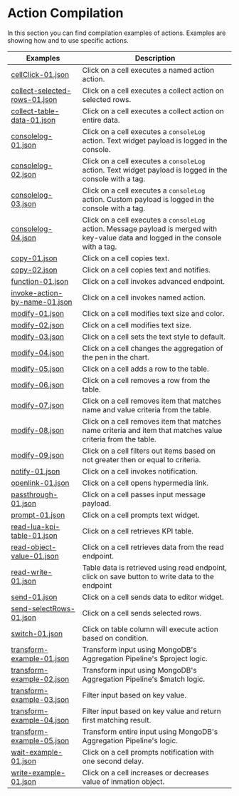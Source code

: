 # Action Compilation

In this section you can find compilation examples of actions. Examples are showing how and to use specific actions.

| Examples | Description |
| --- | --- |
| [cellClick-01.json](./webstudio/compilations/actions/cellClick-01.json)| Click on a cell executes a named action action.
| [collect-selected-rows-01.json](./webstudio/compilations/actions/collect-selected-rows-01.json) |  Click on a cell executes a collect action on selected rows.
| [collect-table-data-01.json](./webstudio/compilations/actions/collect-table-data-01.json.json) | Click on a cell executes a collect action on entire data.
| [consolelog-01.json](./webstudio/compilations/actions/consolelog-01.json) | Click on a cell executes a `consoleLog` action. Text widget payload is logged in the console.
| [consolelog-02.json](./webstudio/compilations/actions/consolelog-02.json) | Click on a cell executes a `consoleLog` action. Text widget payload is logged in the console with a tag.
| [consolelog-03.json](./webstudio/compilations/actions/consolelog-03.json) | Click on a cell executes a `consoleLog` action. Custom payload is logged in the console with a tag.
| [consolelog-04.json](./webstudio/compilations/actions/consolelog-04.json) | Click on a cell executes a `consoleLog` action. Message payload is merged with key-value data and logged in the console with a tag.
| [copy-01.json](./webstudio/compilations/actions/copy-01.json) | Click on a cell copies text.
| [copy-02.json](./webstudio/compilations/actions/copy-02.json) | Click on a cell copies text and notifies.
| [function-01.json](./webstudio/compilations/actions/function-01.json) | Click on a cell invokes advanced endpoint.
| [invoke-action-by-name-01.json](./webstudio/compilations/actions/invoke-action-by-name-01.json) | Click on a cell invokes named action.
| [modify-01.json](./webstudio/compilations/actions/modify-01.json) | Click on a cell modifies text size and color.
| [modify-02.json](./webstudio/compilations/actions/modify-02.json) | Click on a cell modifies text size.
| [modify-03.json](./webstudio/compilations/actions/modify-03.json) | Click on a cell sets the text style to default.
| [modify-04.json](./webstudio/compilations/actions/modify-04.json) | Click on a cell changes the aggregation of the pen in the chart.
| [modify-05.json](./webstudio/compilations/actions/modify-05.json) | Click on a cell adds a row to the table.
| [modify-06.json](./webstudio/compilations/actions/modify-06.json) | Click on a cell removes a row from the table.
| [modify-07.json](./webstudio/compilations/actions/modify-07.json) | Click on a cell removes item that matches name and value criteria from the table.
| [modify-08.json](./webstudio/compilations/actions/modify-08.json) | Click on a cell removes item that matches name criteria and item that matches value criteria from the table.
| [modify-09.json](./webstudio/compilations/actions/modify-09.json) | Click on a cell filters out items based on not greater then or equal to criteria.
| [notify-01.json](./webstudio/compilations/actions/notify-01.json) | Click on a cell invokes notification.
| [openlink-01.json](./webstudio/compilations/actions/openlink-01.json) | Click on a cell opens hypermedia link.
| [passthrough-01.json](./webstudio/compilations/actions/passthrough-01.json) | Click on a cell passes input message payload.
| [prompt-01.json](./webstudio/compilations/actions/prompt-01.json) | Click on a cell prompts text widget.
| [read-lua-kpi-table-01.json](./webstudio/compilations/actions/read-lua-kpi-table-01.json) | Click on a cell retrieves KPI table.
| [read-object-value-01.json](./webstudio/compilations/actions/read-object-value-01.json) | Click on a cell retrieves data from the read endpoint.
| [read-write-01.json](./webstudio/compilations/actions/read-write-01.json) | Table data is retrieved using read endpoint, click on save button to write data to the endpoint
| [send-01.json](./webstudio/compilations/actions/send-01.json) | Click on a cell sends data to editor widget.
| [send-selectRows-01.json](./webstudio/compilations/actions/send-selectRows-01.json) | Click on a cell sends selected rows.
| [switch-01.json](./webstudio/compilations/actions/switch-01.json) | Click on table column will execute action based on condition.
| [transform-example-01.json](./webstudio/compilations/actions/transform-example-01.json) | Transform input using MongoDB's Aggregation Pipeline's $project logic.
| [transform-example-02.json](./webstudio/compilations/actions/transform-example-02.json) | Transform input using MongoDB's Aggregation Pipeline's $match logic.
| [transform-example-03.json](./webstudio/compilations/actions/transform-example-03.json) | Filter input based on key value.
| [transform-example-04.json](./webstudio/compilations/actions/transform-example-04.json) | Filter input based on key value and return first matching result.
| [transform-example-05.json](./webstudio/compilations/actions/transform-example-05.json) | Transform entire input using MongoDB's Aggregation Pipeline's logic.
| [wait-example-01.json](./webstudio/compilations/actions/wait-example-05.json) | Click on a cell prompts notification with one second delay.
| [write-example-01.json](./webstudio/compilations/actions/write-example-05.json) | Click on a cell increases or decreases value of inmation object.
